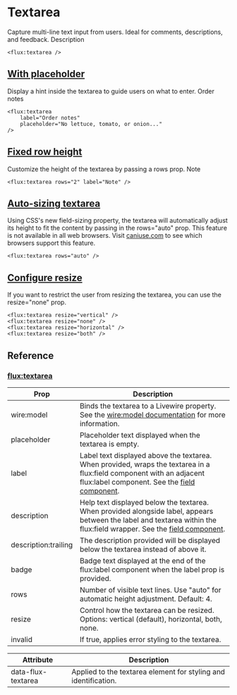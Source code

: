 #  Textarea 
Capture multi-line text input from users. Ideal for comments, descriptions, and feedback.
Description 
 
```
<flux:textarea />
```

##  [With placeholder](https://fluxui.dev/components/textarea#with-placeholder)
Display a hint inside the textarea to guide users on what to enter.
Order notes 
 
```
<flux:textarea
    label="Order notes"
    placeholder="No lettuce, tomato, or onion..."
/>
```

##  [Fixed row height](https://fluxui.dev/components/textarea#fixed-row-height)
Customize the height of the textarea by passing a rows prop.
Note 
 
```
<flux:textarea rows="2" label="Note" />
```

##  [Auto-sizing textarea](https://fluxui.dev/components/textarea#auto-sizing-textarea)
Using CSS's new field-sizing property, the textarea will automatically adjust its height to fit the content by passing in the rows=\"auto\" prop.
This feature is not available in all web browsers. Visit [caniuse.com](https://caniuse.com/?search=field-sizing) to see which browsers support this feature.
 
```
<flux:textarea rows="auto" />
```

##  [Configure resize](https://fluxui.dev/components/textarea#configure-resize)
If you want to restrict the user from resizing the textarea, you can use the resize=\"none\" prop.
 
```
<flux:textarea resize="vertical" />
<flux:textarea resize="none" />
<flux:textarea resize="horizontal" />
<flux:textarea resize="both" />
```

##  Reference 
###  [flux:textarea](https://fluxui.dev/components/textarea#fluxtextarea)
Prop |  Description  
---|---  
wire:model  |  Binds the textarea to a Livewire property. See the [wire:model documentation](https://livewire.laravel.com/docs/wire-model) for more information.  
placeholder  |  Placeholder text displayed when the textarea is empty.  
label  |  Label text displayed above the textarea. When provided, wraps the textarea in a flux:field component with an adjacent flux:label component. See the [field component](https://fluxui.dev/components/field).  
description  |  Help text displayed below the textarea. When provided alongside label, appears between the label and textarea within the flux:field wrapper. See the [field component](https://fluxui.dev/components/field).  
description:trailing  |  The description provided will be displayed below the textarea instead of above it.  
badge  |  Badge text displayed at the end of the flux:label component when the label prop is provided.  
rows  |  Number of visible text lines. Use \"auto\" for automatic height adjustment. Default: 4.  
resize  |  Control how the textarea can be resized. Options: vertical (default), horizontal, both, none.  
invalid  |  If true, applies error styling to the textarea.  

Attribute |  Description  
---|---  
data-flux-textarea  |  Applied to the textarea element for styling and identification.  
